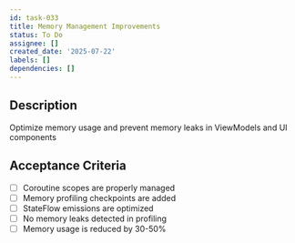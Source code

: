 ```yaml
---
id: task-033
title: Memory Management Improvements
status: To Do
assignee: []
created_date: '2025-07-22'
labels: []
dependencies: []
---
```


## Description

Optimize memory usage and prevent memory leaks in ViewModels and UI components

## Acceptance Criteria

- [ ] Coroutine scopes are properly managed
- [ ] Memory profiling checkpoints are added
- [ ] StateFlow emissions are optimized
- [ ] No memory leaks detected in profiling
- [ ] Memory usage is reduced by 30-50%

